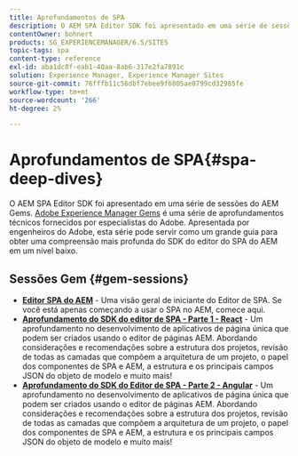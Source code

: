 ```yaml
---
title: Aprofundamentos de SPA
description: O AEM SPA Editor SDK foi apresentado em uma série de sessões do AEM Gems. Apresentada por engenheiros de Adobe, esta série pode servir como um grande guia para obter uma compreensão mais profunda do SDK do editor de SPA do AEM em um nível baixo, apresentado por engenheiros de Adobe.
contentOwner: bohnert
products: SG_EXPERIENCEMANAGER/6.5/SITES
topic-tags: spa
content-type: reference
exl-id: aba1dc0f-eab1-40aa-8ab6-317e2fa7891c
solution: Experience Manager, Experience Manager Sites
source-git-commit: 76fffb11c56dbf7ebee9f6805ae0799cd32985fe
workflow-type: tm+mt
source-wordcount: '266'
ht-degree: 2%

---
```


# Aprofundamentos de SPA{#spa-deep-dives}

O AEM SPA Editor SDK foi apresentado em uma série de sessões do AEM Gems. [Adobe Experience Manager Gems](https://helpx.adobe.com/experience-manager/kt/eseminars/gems/aem-index.html) é uma série de aprofundamentos técnicos fornecidos por especialistas do Adobe. Apresentada por engenheiros do Adobe, esta série pode servir como um grande guia para obter uma compreensão mais profunda do SDK do editor do SPA do AEM em um nível baixo.

## Sessões Gem {#gem-sessions}

* **[Editor SPA do AEM](https://helpx.adobe.com/experience-manager/kt/eseminars/gems/aem-spa-editor.html)** - Uma visão geral de iniciante do Editor de SPA. Se você está apenas começando a usar o SPA no AEM, comece aqui.
* **[Aprofundamento do SDK do editor de SPA - Parte 1 - React](https://helpx.adobe.com/experience-manager/kt/eseminars/gems/SPA-Editor-SDK-Deep-Dive-React.html)** - Um aprofundamento no desenvolvimento de aplicativos de página única que podem ser criados usando o editor de páginas AEM. Abordando considerações e recomendações sobre a estrutura dos projetos, revisão de todas as camadas que compõem a arquitetura de um projeto, o papel dos componentes de SPA e AEM, a estrutura e os principais campos JSON do objeto de modelo e muito mais!
* **[Aprofundamento do SDK do Editor de SPA - Parte 2 - Angular](https://helpx.adobe.com/experience-manager/kt/eseminars/gems/SPA-Editor-SDK-Deep-Dive-Angular.html)** - Um aprofundamento no desenvolvimento de aplicativos de página única que podem ser criados usando o editor de páginas AEM. Abordando considerações e recomendações sobre a estrutura dos projetos, revisão de todas as camadas que compõem a arquitetura de um projeto, o papel dos componentes de SPA e AEM, a estrutura e os principais campos JSON do objeto de modelo e muito mais!
